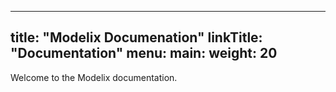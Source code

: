 
---
title: "Modelix Documenation"
linkTitle: "Documentation"
menu:
  main:
    weight: 20
---

Welcome to the Modelix documentation.

